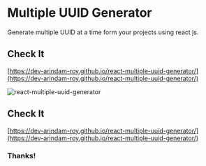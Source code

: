 # Multiple UUID Generator


Generate multiple UUID at a time form your projects using react js.


## Check It 
[https://dev-arindam-roy.github.io/react-multiple-uuid-generator/](https://dev-arindam-roy.github.io/react-multiple-uuid-generator/)

![react-multiple-uuid-generator](https://github.com/user-attachments/assets/b1c4daf2-3aff-4dfa-b9cf-2b2bc201c23f)

## Check It 
[https://dev-arindam-roy.github.io/react-multiple-uuid-generator/](https://dev-arindam-roy.github.io/react-multiple-uuid-generator/)


### Thanks!
